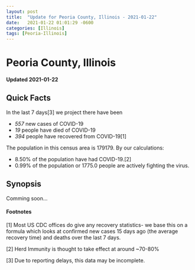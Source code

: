 ```yaml
---
layout: post
title:  "Update for Peoria County, Illinois - 2021-01-22"
date:   2021-01-22 01:01:29 -0600
categories: [Illinois]
tags: [Peoria-Illinois]
---
```


# Peoria County, Illinois
#### Updated 2021-01-22

## Quick Facts

In the last 7 days[3] we project there have been
- *557* new cases of COVID-19
- *19* people have died of COVID-19
- *394* people have recovered from COVID-19[1]

The population in this census area is 179179. By our calculations:
- 8.50% of the population have had COVID-19.[2]
- 0.99% of the population or 1775.0 people are actively fighting the virus.

## Synopsis

Comming soon...


#### Footnotes

[1] Most US CDC offices do give any recovery statistics- we base this on a formula which looks at confirmed new cases
15 days ago (the average recovery time) and deaths over the last 7 days.

[2] Herd Immunity is thought to take effect at around ~70-80%

[3] Due to reporting delays, this data may be incomplete.
 
    